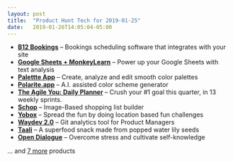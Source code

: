 ```yaml
---
layout: post
title:  "Product Hunt Tech for 2019-01-25"
date:   2019-01-26T14:05:04-05:00
---
```


* **[B12 Bookings](https://www.producthunt.com/posts/b12-bookings?utm_campaign=producthunt-api&utm_medium=api&utm_source=Application%3A+Daily+Digest+RSS+%28ID%3A+3202%29)** – Bookings scheduling software that integrates with your site
* **[Google Sheets + MonkeyLearn](https://www.producthunt.com/posts/google-sheets-monkeylearn?utm_campaign=producthunt-api&utm_medium=api&utm_source=Application%3A+Daily+Digest+RSS+%28ID%3A+3202%29)** – Power up your Google Sheets with text analysis
* **[Palettte App](https://www.producthunt.com/posts/palettte-app?utm_campaign=producthunt-api&utm_medium=api&utm_source=Application%3A+Daily+Digest+RSS+%28ID%3A+3202%29)** – Create, analyze and edit smooth color palettes
* **[Polarite.app](https://www.producthunt.com/posts/polarite-app?utm_campaign=producthunt-api&utm_medium=api&utm_source=Application%3A+Daily+Digest+RSS+%28ID%3A+3202%29)** – A.I. assisted color scheme generator
* **[The Agile You: Daily Planner](https://www.producthunt.com/posts/the-agile-you-daily-planner?utm_campaign=producthunt-api&utm_medium=api&utm_source=Application%3A+Daily+Digest+RSS+%28ID%3A+3202%29)** – Crush your #1 goal this quarter, in 13 weekly sprints.
* **[Schop](https://www.producthunt.com/posts/schop?utm_campaign=producthunt-api&utm_medium=api&utm_source=Application%3A+Daily+Digest+RSS+%28ID%3A+3202%29)** – Image-Based shopping list builder
* **[Yobox](https://www.producthunt.com/posts/yobox?utm_campaign=producthunt-api&utm_medium=api&utm_source=Application%3A+Daily+Digest+RSS+%28ID%3A+3202%29)** – Spread the fun by doing location based fun challenges
* **[Waydev 2.0](https://www.producthunt.com/posts/waydev-2-0?utm_campaign=producthunt-api&utm_medium=api&utm_source=Application%3A+Daily+Digest+RSS+%28ID%3A+3202%29)** – Git analytics tool for Product Managers
* **[Taali](https://www.producthunt.com/posts/taali?utm_campaign=producthunt-api&utm_medium=api&utm_source=Application%3A+Daily+Digest+RSS+%28ID%3A+3202%29)** – A superfood snack made from popped water lily seeds
* **[Open Dialogue](https://www.producthunt.com/posts/open-dialogue?utm_campaign=producthunt-api&utm_medium=api&utm_source=Application%3A+Daily+Digest+RSS+%28ID%3A+3202%29)** – Overcome stress and cultivate self-knowledge

… and [7 more](https://www.producthunt.com/tech) products